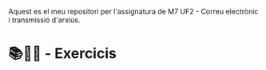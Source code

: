 Aquest es el meu repositori per l'assignatura de M7 UF2 - Correu electrònic i transmissió d'arxius.

# 📚📝💾 - Exercicis 
### []()
### []()
